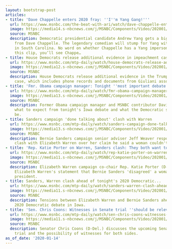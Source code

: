 ```yaml
---
layout: bootstrap-post
articles:
- title: 'Dave Chappelle enters 2020 fray: ''I''m Yang Gang!'''
  url: https://www.msnbc.com/the-beat-with-ari/watch/dave-chappelle-enters-2020-fray-i-m-yang-gang-76752453851
  image: https://media14.s-nbcnews.com/j/MSNBC/Components/Video/202001/n_ari_chappellexyang_200114_1920x1080.nbcnews-fp-1200-630.jpg
  source: MSNBC
  description: Democratic presidential candidate Andrew Yang gets a big endorsement
    from Dave Chappelle. The legendary comedian will stump for Yang with performances
    in South Carolina. No word on whether Chappelle has a Yang impersonation but in
    this clip, you’ll see Chappe…
- title: House Democrats release additional evidence in impeachment case
  url: https://www.msnbc.com/mtp-daily/watch/house-democrats-release-additional-evidence-in-impeachment-case-76749381648
  image: https://media12.s-nbcnews.com/j/MSNBC/Components/Video/202001/n_mtpd_clip_demsevidence_200114_1920x1080.nbcnews-fp-1200-630.jpg
  source: MSNBC
  description: House Democrats release additional evidence in the Trump impeachment
    case, which includes phone records and documents from Giuliani associate Lev Parnas.
- title: 'Fmr. Obama campaign manager: Tonight ''most important debate so far'''
  url: https://www.msnbc.com/mtp-daily/watch/fmr-obama-campaign-manager-tonight-one-of-the-most-important-debates-so-far-76749381587
  image: https://media13.s-nbcnews.com/j/MSNBC/Components/Video/202001/n_mtpd_clip_plouffe_200114_1920x1080.nbcnews-fp-1200-630.jpg
  source: MSNBC
  description: Former Obama campaign manager and MSNBC contributor David Plouffe on
    what to expect from tonight's Iowa debate and what the Democratic strategy should
    be.
- title: Sanders campaign 'done talking about' clash with Warren
  url: https://www.msnbc.com/mtp-daily/watch/sanders-campaign-done-talking-about-clash-with-warren-76747333837
  image: https://media13.s-nbcnews.com/j/MSNBC/Components/Video/202001/n_mtpd_clip_weaver_200114_1920x1080.nbcnews-fp-1200-630.jpg
  source: MSNBC
  description: Bernie Sanders campaign senior adviser Jeff Weaver responds to the
    clash with Elizabeth Warren over her claim he said a woman couldn't win the presidency.
- title: 'Rep. Katie Porter on Warren, Sanders clash: They both want to...'
  url: https://www.msnbc.com/mtp-daily/watch/rep-katie-porter-on-warren-sanders-clash-they-both-want-to-be-focusing-on-moving-on-76748869725
  image: https://media11.s-nbcnews.com/j/MSNBC/Components/Video/202001/n_mtpd_clip_katieporter_200114_1920x1080.nbcnews-fp-1200-630.jpg
  source: MSNBC
  description: Elizabeth Warren campaign co-chair Rep. Katie Porter (D-Calif.) discusses
    Elizabeth Warren's statement that Bernie Sanders 'disagreed' a woman could be
    president.
- title: Sanders, Warren clash ahead of tonight's 2020 Democratic...
  url: https://www.msnbc.com/mtp-daily/watch/sanders-warren-clash-ahead-of-tonight-s-2020-democratic-debate-in-iowa-76745797817
  image: https://media11.s-nbcnews.com/j/MSNBC/Components/Video/202001/n_mtpd_2020_sanderswarren_200114_1920x1080.nbcnews-fp-1200-630.jpg
  source: MSNBC
  description: Tensions between Elizabeth Warren and Bernie Sanders ahead of tonight's
    2020 Democratic debate in Iowa.
- title: 'Sen. Chris Coons: Witnesses in Senate trial ''should be relevant'''
  url: https://www.msnbc.com/mtp-daily/watch/sen-chris-coons-witnesses-in-senate-trial-should-be-relevant-76746309722
  image: https://media11.s-nbcnews.com/j/MSNBC/Components/Video/202001/n_mtpd_clip_coons_200114_1920x1080.nbcnews-fp-1200-630.jpg
  source: MSNBC
  description: Senator Chris Coons (D-Del.) discusses the upcoming Senate impeachment
    trial and the possibility of witnesses for both sides.
as_of_date: '2020-01-14'
---
```


